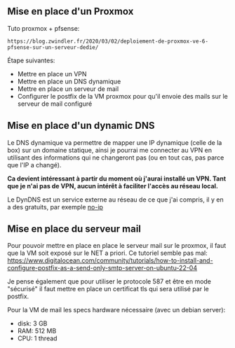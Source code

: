 
## Mise en place d'un Proxmox

Tuto proxmox + pfsense:

```
https://blog.zwindler.fr/2020/03/02/deploiement-de-proxmox-ve-6-pfsense-sur-un-serveur-dedie/
```

Étape suivantes:

- Mettre en place un VPN 
- Mettre en place un DNS dynamique 
- Mettre en place un serveur de mail
- Configurer le postfix de la VM proxmox pour qu'il envoie des mails sur le serveur de mail configuré

## Mise en place d'un dynamic DNS

Le DNS dynamique va permettre de mapper une IP dynamique (celle de la box) sur un domaine statique, ainsi je pourrai me connecter au VPN en utilisant des informations qui ne changeront pas (ou en tout cas, pas parce que l'IP a changé).

**Ca devient intéressant à partir du moment où j'aurai installé un VPN. Tant que je n'ai pas de VPN, aucun intérêt à faciliter l'accès au réseau local.**

Le DynDNS est un service externe au réseau de ce que j'ai compris, il y en a des gratuits, par exemple [no-ip](https://www.noip.com/)
## Mise en place du serveur mail

Pour pouvoir mettre en place en place le serveur mail sur le proxmox, il faut que la VM soit exposé sur le NET a priori. Ce tutoriel semble pas mal: https://www.digitalocean.com/community/tutorials/how-to-install-and-configure-postfix-as-a-send-only-smtp-server-on-ubuntu-22-04

Je pense également que pour utiliser le protocole 587 et être en mode "sécurisé" il faut mettre en place un certificat tls qui sera utilisé par le postfix.

Pour la VM de mail les specs hardware nécessaire (avec un debian server):
- disk: 3 GB
- RAM: 512 MB
- CPU: 1 thread